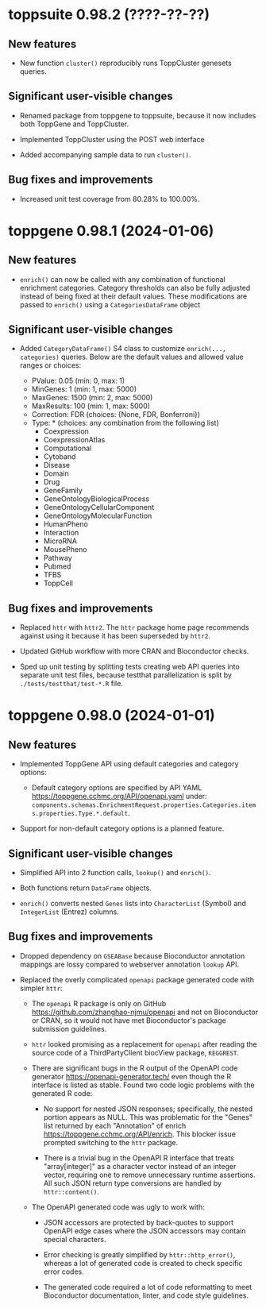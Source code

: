 <!-- markdownlint-disable MD024 MD025 -->

# toppsuite 0.98.2 (????-??-??)

## New features

- New function `cluster()` reproducibly runs ToppCluster genesets queries.

## Significant user-visible changes

- Renamed package from toppgene to toppsuite, because it now includes both
  ToppGene and ToppCluster.

- Implemented ToppCluster using the POST web interface

- Added accompanying sample data to run `cluster()`.

## Bug fixes and improvements

- Increased unit test coverage from 80.28% to 100.00%.

# toppgene 0.98.1 (2024-01-06)

## New features

- `enrich()` can now be called with any combination of functional enrichment
  categories.  Category thresholds can also be fully adjusted instead of being
  fixed at their default values.  These modifications are passed to `enrich()`
  using a `CategoriesDataFrame` object

## Significant user-visible changes

- Added `CategoryDataFrame()` S4 class to customize `enrich(..., categories)`
  queries.  Below are the default values and allowed value ranges or choices:

   - PValue: 0.05 (min: 0, max: 1)
   - MinGenes: 1 (min: 1, max: 5000)
   - MaxGenes: 1500 (min: 2, max: 5000)
   - MaxResults: 100 (min: 1, max: 5000)
   - Correction: FDR (choices: {None, FDR, Bonferroni})
   - Type: * (choices: any combination from the following list)
      - Coexpression
      - CoexpressionAtlas
      - Computational
      - Cytoband
      - Disease
      - Domain
      - Drug
      - GeneFamily
      - GeneOntologyBiologicalProcess
      - GeneOntologyCellularComponent
      - GeneOntologyMolecularFunction
      - HumanPheno
      - Interaction
      - MicroRNA
      - MousePheno
      - Pathway
      - Pubmed
      - TFBS
      - ToppCell

## Bug fixes and improvements

- Replaced `httr` with `httr2`.  The `httr` package home page recommends
  against using it because it has been superseded by `httr2`.

- Updated GitHub workflow with more CRAN and Bioconductor checks.

- Sped up unit testing by splitting tests creating web API queries
  into separate unit test files, because testthat parallelization is
  split by `./tests/testthat/test-*.R` file.

# toppgene 0.98.0 (2024-01-01)

## New features

- Implemented ToppGene API using default categories and category options:

   - Default category options are specified by API YAML
     <https://toppgene.cchmc.org/API/openapi.yaml> under:
     `components.schemas.EnrichmentRequest.properties.Categories.items.properties.Type.*.default`.

- Support for non-default category options is a planned feature.

## Significant user-visible changes

- Simplified API into 2 function calls, `lookup()` and `enrich()`.

- Both functions return `DataFrame` objects.

- `enrich()` converts nested `Genes` lists into `CharacterList` (Symbol) and
  `IntegerList` (Entrez) columns.

## Bug fixes and improvements

- Dropped dependency on `GSEABase` because Bioconductor annotation mappings are
  lossy compared to webserver annotation `lookup` API.

- Replaced the overly complicated `openapi` package generated code with simpler
  `httr`:

   - The `openapi` R package is only on GitHub
     <https://github.com/zhanghao-njmu/openapi> and not on Bioconductor or
     CRAN, so it would not have met Bioconductor's package submission
     guidelines.

   - `httr` looked promising as a replacement for `openapi` after reading the
     source code of a ThirdPartyClient biocView package, `KEGGREST`.

   - There are significant bugs in the R output of the OpenAPI code generator
     <https://openapi-generator.tech/> even though the R interface is listed as
     stable.  Found two code logic problems with the generated R code:

      - No support for nested JSON responses; specifically, the nested portion
        appears as NULL.  This was problematic for the "Genes" list returned by
        each "Annotation" of enrich <https://toppgene.cchmc.org/API/enrich>.
        This blocker issue prompted switching to the `httr` package.

      - There is a trivial bug in the OpenAPI R interface that treats
        "array[integer]" as a character vector instead of an integer vector,
        requiring one to remove unnecessary runtime assertions.  All such JSON
        return type conversions are handled by `httr::content()`.

   - The OpenAPI generated code was ugly to work with:

      - JSON accessors are protected by back-quotes to support OpenAPI edge
        cases where the JSON accessors may contain special characters.

      - Error checking is greatly simplified by `httr::http_error()`, whereas a
        lot of generated code is created to check specific error codes.

      - The generated code required a lot of code reformatting to meet
        Bioconductor documentation, linter, and code style guidelines.
